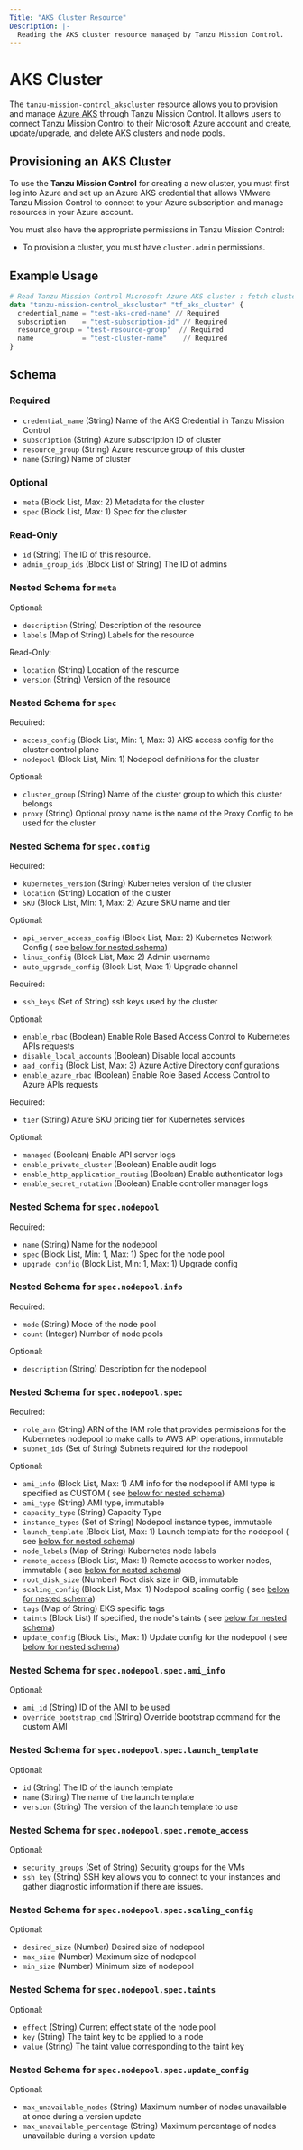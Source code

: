 ```yaml
---
Title: "AKS Cluster Resource"
Description: |-
  Reading the AKS cluster resource managed by Tanzu Mission Control.
---
```


# AKS Cluster

The `tanzu-mission-control_akscluster` resource allows you to provision and
manage [Azure AKS](https://azure.microsoft.com/en-us/products/kubernetes-service) through Tanzu Mission Control.
It allows users to connect Tanzu Mission Control to their Microsoft Azure account and create, update/upgrade, and delete
AKS clusters and node pools.

## Provisioning an AKS Cluster

To use the **Tanzu Mission Control** for creating a new cluster, you must first log into Azure and set up an Azure AKS 
credential that allows VMware Tanzu Mission Control to connect to your Azure subscription and manage resources in your 
Azure account.


You must also have the appropriate permissions in Tanzu Mission Control:

- To provision a cluster, you must have `cluster.admin` permissions.

[aws-account]: https://docs.vmware.com/en/VMware-Tanzu-Mission-Control/services/tanzumc-using/GUID-E4627693-7D1A-4914-A9DF-61E49F97FECC.html

[create-cluster]: https://docs.vmware.com/en/VMware-Tanzu-Mission-Control/services/tanzumc-using/GUID-208B2A5A-AE08-4CE1-9DC0-EB573E4BA4A8.html?hWord=N4IghgNiBcIKIGkDKIC+Q

## Example Usage

```terraform
# Read Tanzu Mission Control Microsoft Azure AKS cluster : fetch cluster details
data "tanzu-mission-control_akscluster" "tf_aks_cluster" {
  credential_name = "test-aks-cred-name" // Required
  subscription    = "test-subscription-id" // Required
  resource_group = "test-resource-group"  // Required
  name            = "test-cluster-name"    // Required
}
```

<!-- schema generated by tfplugindocs -->

## Schema

### Required

- `credential_name` (String) Name of the AKS Credential in Tanzu Mission Control
- `subscription` (String) Azure subscription ID of cluster
- `resource_group` (String) Azure resource group of this cluster
- `name` (String) Name of cluster


### Optional

- `meta` (Block List, Max: 2) Metadata for the cluster
- `spec` (Block List, Max: 1) Spec for the cluster 

### Read-Only

- `id` (String) The ID of this resource.
- `admin_group_ids` (Block List of String) The ID of admins

<a id="nestedblock--meta"></a>

### Nested Schema for `meta`

Optional:

- `description` (String) Description of the resource
- `labels` (Map of String) Labels for the resource

Read-Only:

- `location` (String) Location of the resource
- `version` (String) Version of the resource

<a id="nestedblock--spec"></a>

### Nested Schema for `spec`

Required:

- `access_config` (Block List, Min: 1, Max: 3) AKS access config for the cluster control plane 
- `nodepool` (Block List, Min: 1) Nodepool definitions for the cluster 

Optional:

- `cluster_group` (String) Name of the cluster group to which this cluster belongs
- `proxy` (String) Optional proxy name is the name of the Proxy Config to be used for the cluster

<a id="nestedblock--spec--config"></a>

### Nested Schema for `spec.config`

Required:

- `kubernetes_version` (String) Kubernetes version of the cluster
- `location` (String) Location of the cluster 
- `SKU` (Block List, Min: 1, Max: 2) Azure SKU name and tier 

Optional:

- `api_server_access_config` (Block List, Max: 2) Kubernetes Network Config (
  see [below for nested schema](#nestedblock--spec--config--kubernetes_network_config))
- `linux_config` (Block List, Max: 2) Admin username
- `auto_upgrade_config` (Block List, Max: 1) Upgrade channel

Required:

- `ssh_keys` (Set of String) ssh keys used by the cluster 

Optional:

- `enable_rbac` (Boolean) Enable Role Based Access Control to Kubernetes APIs requests
- `disable_local_accounts` (Boolean) Disable local accounts 
- `aad_config` (Block List, Max: 3) Azure Active Directory configurations
- `enable_azure_rbac` (Boolean) Enable Role Based Access Control to Azure APIs requests

Required:

- `tier` (String) Azure SKU pricing tier for Kubernetes services

Optional:

- `managed` (Boolean) Enable API server logs
- `enable_private_cluster` (Boolean) Enable audit logs
- `enable_http_application_routing` (Boolean) Enable authenticator logs
- `enable_secret_rotation` (Boolean) Enable controller manager logs

### Nested Schema for `spec.nodepool`

Required:

- `name` (String) Name for the nodepool 
- `spec` (Block List, Min: 1, Max: 1) Spec for the node pool 
- `upgrade_config` (Block List, Min: 1, Max: 1) Upgrade config

<a id="nestedblock--spec--nodepool--info"></a>

### Nested Schema for `spec.nodepool.info`

Required:

- `mode` (String) Mode of the node pool
- `count` (Integer) Number of node pools

Optional:

- `description` (String) Description for the nodepool

<a id="nestedblock--spec--nodepool--spec"></a>

### Nested Schema for `spec.nodepool.spec`

Required:

- `role_arn` (String) ARN of the IAM role that provides permissions for the Kubernetes nodepool to make calls to AWS API
  operations, immutable
- `subnet_ids` (Set of String) Subnets required for the nodepool

Optional:

- `ami_info` (Block List, Max: 1) AMI info for the nodepool if AMI type is specified as CUSTOM (
  see [below for nested schema](#nestedblock--spec--nodepool--spec--ami_info))
- `ami_type` (String) AMI type, immutable
- `capacity_type` (String) Capacity Type
- `instance_types` (Set of String) Nodepool instance types, immutable
- `launch_template` (Block List, Max: 1) Launch template for the nodepool (
  see [below for nested schema](#nestedblock--spec--nodepool--spec--launch_template))
- `node_labels` (Map of String) Kubernetes node labels
- `remote_access` (Block List, Max: 1) Remote access to worker nodes, immutable (
  see [below for nested schema](#nestedblock--spec--nodepool--spec--remote_access))
- `root_disk_size` (Number) Root disk size in GiB, immutable
- `scaling_config` (Block List, Max: 1) Nodepool scaling config (
  see [below for nested schema](#nestedblock--spec--nodepool--spec--scaling_config))
- `tags` (Map of String) EKS specific tags
- `taints` (Block List) If specified, the node's taints (
  see [below for nested schema](#nestedblock--spec--nodepool--spec--taints))
- `update_config` (Block List, Max: 1) Update config for the nodepool (
  see [below for nested schema](#nestedblock--spec--nodepool--spec--update_config))

<a id="nestedblock--spec--nodepool--spec--ami_info"></a>

### Nested Schema for `spec.nodepool.spec.ami_info`

Optional:

- `ami_id` (String) ID of the AMI to be used
- `override_bootstrap_cmd` (String) Override bootstrap command for the custom AMI

<a id="nestedblock--spec--nodepool--spec--launch_template"></a>

### Nested Schema for `spec.nodepool.spec.launch_template`

Optional:

- `id` (String) The ID of the launch template
- `name` (String) The name of the launch template
- `version` (String) The version of the launch template to use

<a id="nestedblock--spec--nodepool--spec--remote_access"></a>

### Nested Schema for `spec.nodepool.spec.remote_access`

Optional:

- `security_groups` (Set of String) Security groups for the VMs
- `ssh_key` (String) SSH key allows you to connect to your instances and gather diagnostic information if there are
  issues.

<a id="nestedblock--spec--nodepool--spec--scaling_config"></a>

### Nested Schema for `spec.nodepool.spec.scaling_config`

Optional:

- `desired_size` (Number) Desired size of nodepool
- `max_size` (Number) Maximum size of nodepool
- `min_size` (Number) Minimum size of nodepool

<a id="nestedblock--spec--nodepool--spec--taints"></a>

### Nested Schema for `spec.nodepool.spec.taints`

Optional:

- `effect` (String) Current effect state of the node pool
- `key` (String) The taint key to be applied to a node
- `value` (String) The taint value corresponding to the taint key

<a id="nestedblock--spec--nodepool--spec--update_config"></a>

### Nested Schema for `spec.nodepool.spec.update_config`

Optional:

- `max_unavailable_nodes` (String) Maximum number of nodes unavailable at once during a version update
- `max_unavailable_percentage` (String) Maximum percentage of nodes unavailable during a version update
